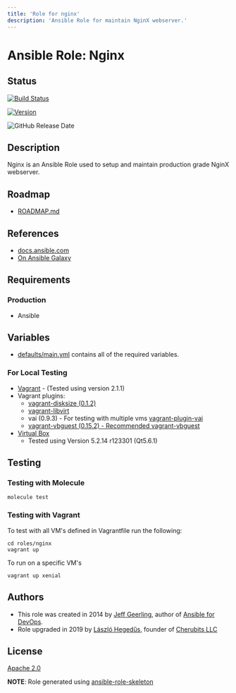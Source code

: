 ```yaml
---
title: 'Role for nginx'
description: 'Ansible Role for maintain NginX webserver.'
---
```


# Ansible Role: Nginx

## Status

[![Build Status](https://travis-ci.org/lordoftheflies/ansible-role-nginx.svg?branch=master)](https://travis-ci.org/lordoftheflies/ansible-role-nginx)

[![Version](https://img.shields.io/github/v/tag/lordoftheflies/ansible-role-nginx?sort=semver)](https://github.com/lordoftheflies/ansible-role-nginx/releases)

![GitHub Release Date](https://img.shields.io/github/release-date/lordoftheflies/ansible-role-nginx)

## Description

Nginx is an Ansible Role used to setup and maintain production grade NginX webserver.

## Roadmap

* [ROADMAP.md](ROADMAP.md)

## References

* [docs.ansible.com](https://docs.ansible.com/)
* [On Ansible Galaxy](https://galaxy.ansible.com/lordoftheflies/ansible_role_nginx)

## Requirements

### Production

* Ansible

## Variables

* [defaults/main.yml](defaults/main.yml) contains all of the required variables.

### For Local Testing

* [Vagrant](https://www.vagrantup.com/) - (Tested using version 2.1.1)
* Vagrant plugins:
  * [vagrant-disksize (0.1.2)](https://github.com/lordoftheflies/vagrant-disksize)
  * [vagrant-libvirt](https://github.com/lordoftheflies/vagrant-libvirt)
  * vai (0.9.3) - For testing with multiple vms [vagrant-plugin-vai](https://github.com/lordoftheflies/vagrant-plugin-vai)
  * [vagrant-vbguest (0.15.2) - Recommended vagrant-vbguest](https://github.com/lordoftheflies/vagrant-vbguest)
* [Virtual Box](https://www.virtualbox.org/)
  * Tested using Version 5.2.14 r123301 (Qt5.6.1)

## Testing

### Testing with Molecule

```shell
molecule test
```

### Testing with Vagrant

To test with all VM's defined in Vagrantfile run the following:

```shell
cd roles/nginx
vagrant up
```

To run on a specific VM's
```shell
vagrant up xenial
```

## Authors

* This role was created in 2014 by [Jeff Geerling](https://www.jeffgeerling.com/), author of [Ansible for DevOps](https://www.ansiblefordevops.com/).
* Role upgraded in 2019 by [László Hegedűs](mailto:laszlo.hegedus@cherubits.hu), founder of [Cherubits LLC](https://portal.cherubits.hu)

## License

[Apache 2.0](https://tldrlegal.com/license/apache-license-2.0-(apache-2.0))

**NOTE**: Role generated using [ansible-role-skeleton](https://github.com/lordoftheflies/ansible-role-skeleton)

